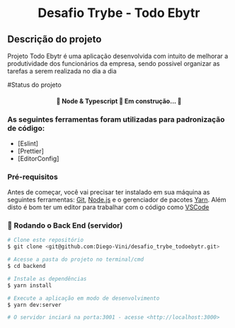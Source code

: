<h1 align="center">Desafio Trybe - Todo Ebytr</h1>

## Descrição do projeto
<p>Projeto Todo Ebytr é uma aplicação desenvolvida com intuito de melhorar a produtividade dos funcionários da empresa, sendo possivel organizar as tarefas a serem realizada no dia a dia</p>

#Status do projeto
<h4 align="center"> 
	🚧  Node & Typescript 🚀 Em construção...  🚧
</h4>

### As seguintes ferramentas foram utilizadas para padronização de código:

- [Eslint]
- [Prettier]
- [EditorConfig]

### Pré-requisitos

Antes de começar, você vai precisar ter instalado em sua máquina as seguintes ferramentas:
[Git](https://git-scm.com), [Node.js](https://nodejs.org/en/) e o gerenciador de pacotes [Yarn](https://yarnpkg.com/getting-started/install). 
Além disto é bom ter um editor para trabalhar com o código como [VSCode](https://code.visualstudio.com/)

### 🎲 Rodando o Back End (servidor)

```bash
# Clone este repositório
$ git clone <git@github.com:Diego-Vini/desafio_trybe_todoebytr.git>

# Acesse a pasta do projeto no terminal/cmd
$ cd backend

# Instale as dependências
$ yarn install

# Execute a aplicação em modo de desenvolvimento
$ yarn dev:server

# O servidor inciará na porta:3001 - acesse <http://localhost:3000>
```
